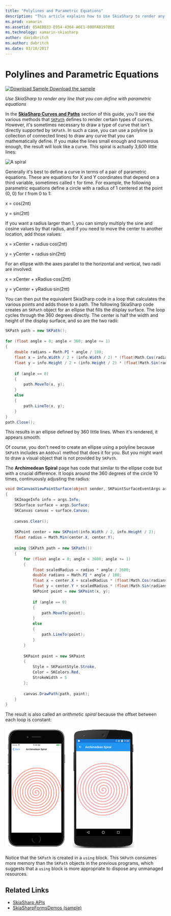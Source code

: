 ```yaml
---
title: "Polylines and Parametric Equations"
description: "This article explains how to Use SkiaSharp to render any line that you can define with parametric equations, and demonstrates this with sample code."
ms.prod: xamarin
ms.assetid: 85AEBB33-E954-4364-A6E1-808FAB197BEE
ms.technology: xamarin-skiasharp
author: davidbritch
ms.author: dabritch
ms.date: 03/10/2017
---
```


# Polylines and Parametric Equations

[![Download Sample](~/media/shared/download.png) Download the sample](https://developer.xamarin.com/samples/xamarin-forms/SkiaSharpForms/Demos/)

_Use SkiaSharp to render any line that you can define with parametric equations_

In the [**SkiaSharp Curves and Paths**](../curves/index.md) section of this guide, you'll see the various methods that [`SKPath`](xref:SkiaSharp.SKPath) defines to render certain types of curves. However, it's sometimes necessary to draw a type of curve that isn't directly supported by `SKPath`. In such a case, you can use a polyline (a collection of connected lines) to draw any curve that you can mathematically define. If you make the lines small enough and numerous enough, the result will look like a curve. This spiral is actually 3,600 little lines:

![](polylines-images/spiralexample.png "A spiral")

Generally it's best to define a curve in terms of a pair of parametric equations. These are equations for X and Y coordinates that depend on a third variable, sometimes called `t` for time. For example, the following parametric equations define a circle with a radius of 1 centered at the point (0, 0) for *t* from 0 to 1:

x = cos(2πt)

y = sin(2πt)

 If you want a radius larger than 1, you can simply multiply the sine and cosine values by that radius, and if you need to move the center to another location, add those values:

x = xCenter + radius·cos(2πt)

y = yCenter + radius·sin(2πt)

For an ellipse with the axes parallel to the horizontal and vertical, two radii are involved:

x = xCenter + xRadius·cos(2πt)

y = yCenter + yRadius·sin(2πt)

You can then put the equivalent SkiaSharp code in a loop that calculates the various points and adds those to a path. The following SkiaSharp code creates an `SKPath` object for an ellipse that fills the display surface. The loop cycles through the 360 degrees directly. The center is half the width and height of the display surface, and so are the two radii:

```csharp
SKPath path = new SKPath();

for (float angle = 0; angle < 360; angle += 1)
{
    double radians = Math.PI * angle / 180;
    float x = info.Width / 2 + (info.Width / 2) * (float)Math.Cos(radians);
    float y = info.Height / 2 + (info.Height / 2) * (float)Math.Sin(radians);

    if (angle == 0)
    {
        path.MoveTo(x, y);
    }
    else
    {
        path.LineTo(x, y);
    }
}
path.Close();
```

This results in an ellipse defined by 360 little lines. When it's rendered, it appears smooth.

Of course, you don't need to create an ellipse using a polyline because `SKPath` includes an `AddOval` method that does it for you. But you might want to draw a visual object that is not provided by `SKPath`.

The **Archimedean Spiral** page has code that similar to the ellipse code but with a crucial difference. It loops around the 360 degrees of the circle 10 times, continuously adjusting the radius:

```csharp
void OnCanvasViewPaintSurface(object sender, SKPaintSurfaceEventArgs args)
{
    SKImageInfo info = args.Info;
    SKSurface surface = args.Surface;
    SKCanvas canvas = surface.Canvas;

    canvas.Clear();

    SKPoint center = new SKPoint(info.Width / 2, info.Height / 2);
    float radius = Math.Min(center.X, center.Y);

    using (SKPath path = new SKPath())
    {
        for (float angle = 0; angle < 3600; angle += 1)
        {
            float scaledRadius = radius * angle / 3600;
            double radians = Math.PI * angle / 180;
            float x = center.X + scaledRadius * (float)Math.Cos(radians);
            float y = center.Y + scaledRadius * (float)Math.Sin(radians);
            SKPoint point = new SKPoint(x, y);

            if (angle == 0)
            {
                path.MoveTo(point);
            }
            else
            {
                path.LineTo(point);
            }
        }

        SKPaint paint = new SKPaint
        {
            Style = SKPaintStyle.Stroke,
            Color = SKColors.Red,
            StrokeWidth = 5
        };

        canvas.DrawPath(path, paint);
    }
}
```

The result is also called an *arithmetic spiral* because the offset between each loop is constant:

[![](polylines-images/archimedeanspiral-small.png "Triple screenshot of the Archimedean Spiral page")](polylines-images/archimedeanspiral-large.png#lightbox "Triple screenshot of the Archimedean Spiral page")

Notice that the `SKPath` is created in a `using` block. This `SKPath` consumes more memory than the `SKPath` objects in the previous programs, which suggests that a `using` block is more appropriate to dispose any unmanaged resources.


## Related Links

- [SkiaSharp APIs](https://docs.microsoft.com/dotnet/api/skiasharp)
- [SkiaSharpFormsDemos (sample)](https://developer.xamarin.com/samples/xamarin-forms/SkiaSharpForms/Demos/)
